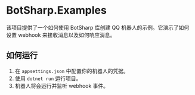 
# BotSharp.Examples

该项目提供了一个如何使用 BotSharp 库创建 QQ 机器人的示例。它演示了如何设置 webhook 来接收消息以及如何响应消息。

## 如何运行

1.  在 `appsettings.json` 中配置你的机器人的凭据。
2.  使用 `dotnet run` 运行项目。
3.  机器人将会运行并监听 webhook 事件。
